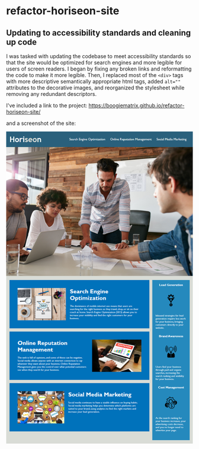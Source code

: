 # refactor-horiseon-site
## Updating to accessibility standards and cleaning up code
I was tasked with updating the codebase to meet accessibility standards so that the site would be optimized for search engines and more legible for users of screen readers. I began by fixing any broken links and reformatting the code to make it more legible. Then, I replaced most of the `<div>` tags with more descriptive semantically appropriate html tags, added `alt=""` attributes to the decorative images, and reorganized the stylesheet while removing any redundant descriptors.

I've included a link to the project:
https://boogiematrix.github.io/refactor-horiseon-site/

and a screenshot of the site:

![site preview](https://github.com/boogiematrix/refactor-horiseon-site/blob/main/assets/images/01-html-css-git-homework-demo.png)
